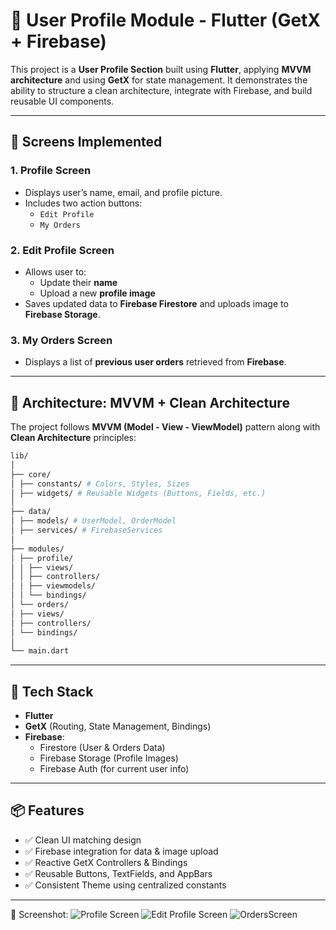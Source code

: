 # 👤 User Profile Module - Flutter (GetX + Firebase)

This project is a **User Profile Section** built using **Flutter**, applying **MVVM architecture** and using **GetX** for state management. It demonstrates the ability to structure a clean architecture, integrate with Firebase, and build reusable UI components.

---

## 📱 Screens Implemented

### 1. Profile Screen
- Displays user’s name, email, and profile picture.
- Includes two action buttons:
  - `Edit Profile`
  - `My Orders`

### 2. Edit Profile Screen
- Allows user to:
  - Update their **name**
  - Upload a new **profile image**
- Saves updated data to **Firebase Firestore** and uploads image to **Firebase Storage**.

### 3. My Orders Screen
- Displays a list of **previous user orders** retrieved from **Firebase**.

---

## 🧠 Architecture: MVVM + Clean Architecture

The project follows **MVVM (Model - View - ViewModel)** pattern along with **Clean Architecture** principles:
```bash
lib/
│
├── core/
│ ├── constants/ # Colors, Styles, Sizes
│ ├── widgets/ # Reusable Widgets (Buttons, Fields, etc.)
│
├── data/
│ ├── models/ # UserModel, OrderModel
│ ├── services/ # FirebaseServices
│
├── modules/
│ ├── profile/
│ │ ├── views/
│ │ ├── controllers/
│ │ ├── viewmodels/
│ │ └── bindings/
│ └── orders/
│ ├── views/
│ ├── controllers/
│ └── bindings/
│
└── main.dart
```

---

## 🚀 Tech Stack

- **Flutter**
- **GetX** (Routing, State Management, Bindings)
- **Firebase**:
  - Firestore (User & Orders Data)
  - Firebase Storage (Profile Images)
  - Firebase Auth (for current user info)

---

## 📦 Features

- ✅ Clean UI matching design
- ✅ Firebase integration for data & image upload
- ✅ Reactive GetX Controllers & Bindings
- ✅ Reusable Buttons, TextFields, and AppBars
- ✅ Consistent Theme using centralized constants

---

📸 Screenshot:
![Profile Screen](assets/screenshots/profile.png)
![Edit Profile Screen](assets/screenshots/edit.png)
![OrdersScreen](assets/screenshots/orders.png)



